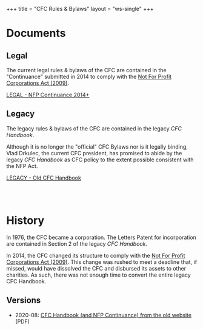 +++
title = "CFC Rules & Bylaws"
layout = "ws-single"
+++

# Documents

## Legal

The current legal rules & bylaws of the CFC are contained in the "Continuance" submitted in 2014 to comply with the
[Not For Profit Corporations Act (2009)](https://laws-lois.justice.gc.ca/eng/annualstatutes/2009_23/FullText.html).

<a href="/en/cfc/rules/nfp-continuance/"
   class="button is-primary">LEGAL - NFP Continuance 2014+</a>

## Legacy

The legacy rules & bylaws of the CFC are contained in the legacy _CFC Handbook_.

Although it is no longer the "official" CFC Bylaws nor is it legally binding,
Vlad Drkulec, the current CFC president, has promised to abide by
the legacy _CFC Handbook_ as CFC policy to the extent possible consistent with the NFP Act.

<a href="/en/cfc/rules/cfc-handbook-2014/"
   class="button is-primary">LEGACY - Old CFC Handbook</a>

<br><br>

# History

In 1976, the CFC became a corporation.
The Letters Patent for incorporation are contained in Section 2 of the legacy _CFC Handbook_.

In 2014, the CFC changed its structure to comply with the
[Not For Profit Corporations Act (2009)](https://laws-lois.justice.gc.ca/eng/annualstatutes/2009_23/FullText.html).
This change was rushed to meet a deadline that, if missed,
would have dissolved the CFC and disbursed its assets to other charities.
As such, there was not enough time to convert the entire legacy CFC Handbook.

## Versions
* 2020-08: [CFC Handbook (and NFP Continuance) from the old website](https://www-files.chess.ca/cfc/rules/cfc-handbook.to-2014.from-old-website.pdf) (PDF)

